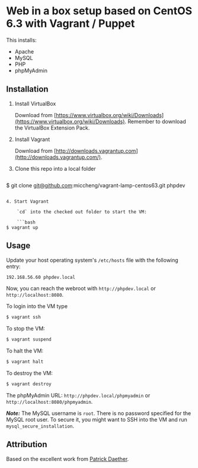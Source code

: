# Web in a box setup based on CentOS 6.3 with Vagrant / Puppet

This installs:

- Apache
- MySQL
- PHP
- phpMyAdmin

## Installation

1. Install VirtualBox

	Download from [https://www.virtualbox.org/wiki/Downloads](https://www.virtualbox.org/wiki/Downloads). Remember to download the VirtualBox Extension Pack.

2. Install Vagrant
	
	Download from [http://downloads.vagrantup.com](http://downloads.vagrantup.com/).

3. Clone this repo into a local folder

	```bash
$ git clone git@github.com:miccheng/vagrant-lamp-centos63.git phpdev
```

4. Start Vagrant

	`cd` into the checked out folder to start the VM:

	```bash
$ vagrant up
```

## Usage

Update your host operating system's `/etc/hosts` file with the following entry:

```bash
192.168.56.60 phpdev.local
```

Now, you can reach the webroot with `http://phpdev.local` or `http://localhost:8080`.

To login into the VM type
```bash
$ vagrant ssh
```

To stop the VM:
```bash
$ vagrant suspend
```

To halt the VM:
```bash
$ vagrant halt
```

To destroy the VM:
```bash
$ vagrant destroy
```

The phpMyAdmin URL: `http://phpdev.local/phpmyadmin` or `http://localhost:8080/phpmyadmin`.

***Note:*** The MySQL username is `root`. There is no password specified for the MySQL root user. To secure it, you might want to SSH into the VM and run `mysql_secure_installation`.

## Attribution

Based on the excellent work from [Patrick Daether](https://github.com/pdaether/LAMP-CentOS-with-Vagrant).
